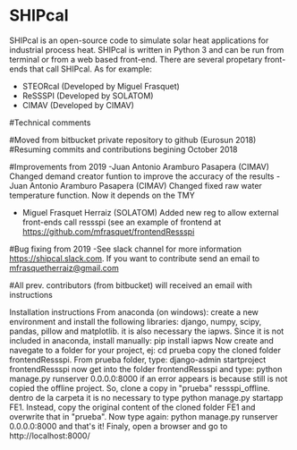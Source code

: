 # SHIPcal

SHIPcal is an open-source code to simulate solar heat applications for industrial process heat. SHIPcal is written in Python 3 and can be run from terminal or from a web based front-end. There are several propetary front-ends that call SHIPcal. As for example:
- STEORcal (Developed by Miguel Frasquet)
- ReSSSPI (Developed by SOLATOM)
- CIMAV (Developed by CIMAV)

#Technical comments

#Moved from bitbucket private repository to github (Eurosun 2018)
#Resuming commits and contributions begining October 2018

#Improvements from 2019
-Juan Antonio Aramburo Pasapera (CIMAV) Changed demand creator funtion to improve the accuracy of the results
-Juan Antonio Aramburo Pasapera (CIMAV) Changed fixed raw water temperature function. Now it depends on the TMY
- Miguel Frasquet Herraiz (SOLATOM) Added new reg to allow external front-ends call ressspi (see an example of frontend at https://github.com/mfrasquet/frontendRessspi

#Bug fixing from 2019
-See slack channel for more information https://shipcal.slack.com. If you want to contribute send an email to mfrasquetherraiz@gmail.com

#All prev. contributors (from bitbucket) will received an email with instructions

Installation instructions
From anaconda (on windows):
create a new environment and install the following libraries:
django, numpy, scipy, pandas, pillow and matplotlib.
it is also necessary the iapws. Since it is not included in anaconda, install manually:
pip install iapws
Now create and navegate to a folder for your project, ej:
cd prueba
copy the cloned folder frontendRessspi.
From prueba folder, type:
django-admin startproject frontendRessspi
now get into the folder frontendRessspi and type:
python manage.py runserver 0.0.0.0:8000
if an error appears is because still is not copied the offline project. So, clone a copy in "prueba" ressspi_offline.
dentro de la carpeta
it is no necessary to type python manage.py startapp FE1. Instead, copy the original content of the cloned folder FE1 and overwrite that in "prueba".
Now type again:
python manage.py runserver 0.0.0.0:8000
and that's it!
Finaly, open a browser and go to http://localhost:8000/
